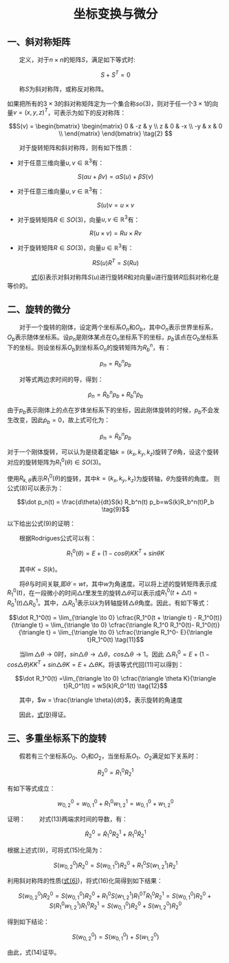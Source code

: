 # <center> 坐标变换与微分 </center>

## 一、斜对称矩阵
&emsp;&emsp;定义，对于$n\times n$的矩阵$S$，满足如下等式时:

<div align="center">

$$S + S^T = 0 \tag{1} $$

</div>

&emsp;&emsp;称$S$为斜对称阵，或称反对称阵。

如果把所有的$3 \times 3$的斜对称矩阵定为一个集合称$so(3)$，则对于任一个$3\times1$的向量$v = (x,y,z)^T$，可表示为如下的反对称阵：

<div align="center">

$$S(v) =    \begin{bmatrix}
            \begin{matrix}
            0 & -z & y \\
            z &  0 & -x \\
            -y & x & 0 \\
            \end{matrix}
            \end{bmatrix} \tag{2} $$

</div>

&emsp;&emsp;对于旋转矩阵和斜对称阵，则有如下性质：

- 对于任意三维向量$u,v \in \mathbb{R}^3$有：
<div align="center">

$$ S(\alpha u + \beta v) = \alpha S(u) + \beta S(v) \tag{3} $$

</div>

- 对于任意三维向量$u,v \in \mathbb{R}^3$有：
<div align="center">

$$ S(u)v = u \times v\tag{4} $$

</div>

- 对于旋转矩阵$R \in SO(3)$，向量$u,v \in \mathbb{R}^3$有：
<div align="center">

$$ R(u \times v) = Ru \times Rv\tag{5} $$

</div>

- 对于旋转矩阵$R \in SO(3)$，向量$u \in \mathbb{R}^3$有：
<a id="tag6"></a>
<div align="center">

$$ RS(u)R^T = S(Ru)\tag{6} $$

</div>

&emsp;&emsp;&emsp;&emsp;[式(6)](#tag6)表示对斜对称阵$S(u)$进行旋转$R$和对向量$u$进行旋转$R$后斜对称化是等价的。

## 二、旋转的微分

&emsp;&emsp;对于一个旋转的刚体，设定两个坐标系$O_n$和$O_b$，其中$O_n$表示世界坐标系，$O_b$表示随体坐标系。设$p_n$是刚体某点在$O_n$坐标系下的坐标，$p_b$该点在$O_b$坐标系下的坐标。则设坐标系$O_b$到坐标系$O_n$的旋转矩阵为$R_b^n$，有：

<div align="center">

$$ p_n = R_b^np_b\tag{7} $$

</div>

&emsp;&emsp;对等式两边求时间的导，得到：

<div align="center">

$$ \dot p_n = \dot R_b^np_b + R_b^n \dot p_b  $$

</div>

由于$p_b$表示刚体上的点在岁体坐标系下的坐标，因此刚体旋转的时候，$p_b$不会发生改变，因此$\dot p_b = 0$，故上式可化为：

<div align="center">

$$ \dot p_n = \dot R_b^np_b \tag{8} $$

</div>

对于一个刚体旋转，可以认为是绕着定轴$k = (k_x,k_y,k_z)$旋转了$\theta$角，设这个旋转对应的旋转矩阵为$R_1^0(\theta) \in SO(3)$。

使用$R_{k,\theta}$表示$R_1^0(\theta)$的旋转，其中$k = (k_x,k_y,k_z)$为旋转轴，$\theta$为旋转的角度。
则公式(8)可以表示为：
<a id="tag9"></a>
<div align="center">

$$\dot p_n(t) = \frac{d\theta}{dt}S(k) R_b^n(t) p_b=wS(k)R_b^n(t)P_b \tag{9}$$

</div>

以下给出公式(9)的证明：

&emsp;&emsp;根据Rodrigues公式可以有：

<div align="center">

$$R_1^0(\theta) = E + (1-cos \theta)KK^T + sin\theta K  \tag{10}$$

</div>

&emsp;&emsp;其中$K = S(k)$。

&emsp;&emsp;将$\theta$与时间关联,即$\dot\theta = wt$，其中$w$为角速度。可以将上述的旋转矩阵表示成$R_1^0(t)$，在一段微小的时间$\triangle t$里发生的旋转$\triangle\theta$可以表示成$R_1^0(t + \triangle t) = R_0^1(t)\triangle R_0^1$。其中，$\triangle R_0^1$表示以$k$为转轴旋转$\triangle\theta$角度。因此，有如下等式：

<div align="center">

$$\dot R_1^0(t) = \lim_{\triangle \to 0} \cfrac{R_1^0(t + \triangle t) - R_1^0(t)}{\triangle t} = \lim_{\triangle \to 0} \cfrac{\triangle R_1^0 R_1^0(t)- R_1^0(t)}{\triangle t} = \lim_{\triangle \to 0} \cfrac{\triangle R_1^0- E}{\triangle t}R_1^0(t) \tag{11}$$

</div>

&emsp;&emsp;当$\lim\triangle\theta\to0$时，$sin\triangle\theta \to \triangle\theta$，$cos\triangle\theta \to 1$。因此
$\triangle R_1^0 = E + (1-cos \triangle\theta)KK^T + sin\triangle\theta K = E+\triangle\theta K$。将该等式代回(11)可以得到：

<div align="center">

$$\dot R_1^0(t) =\lim_{\triangle \to 0} \cfrac{\triangle \theta K}{\triangle t}R_0^1(t) = wS(k)R_0^1(t) \tag{12}$$

</div>

&emsp;&emsp;其中，$w = \frac{\triangle \theta}{dt}$，表示旋转的角速度

&emsp;&emsp;因此，[式(9)](#tag9)得证。

## 三、多重坐标系下的旋转

&emsp;&emsp;假若有三个坐标系$O_0$、$O_1$和$O_2$，当坐标系$O_1$、$O_2$满足如下关系时：

<div align="center">

$$R_2^0 = R_1^0R_2^1 \tag{13}$$

</div>

有如下等式成立：

<div align="center">

$$w_{0,2}^0 = w_{0,1}^0 + R_1^0w_{1,2}^1 = w_{0,1}^0 + w_{1,2}^0 \tag{14}$$

</div>

证明：
&emsp;&emsp;对式(13)两端求时间的导数，有：

<div align="center">

$$\dot R_2^0 = \dot R_1^0R_2^1 + R_1^0 \dot R_2^1\tag{15}$$

</div>

根据上述式(9)，可将式(15)化简为：

<div align="center">

$$S(w_{0,2}^0)R_2^0 = S(w_{0,1}^0)R_2^0 + R_1^0S(w_{1,2}^1)R_2^1\tag{16}$$

</div>

利用斜对称阵的性质([式(6)](#tag6))，将式(16)化简得到如下结果：

<div align="center">

$$S(w_{0,2}^0)R_2^0 = S(w_{0,1}^0)R_2^0 + R_1^0S(w_{1,2}^1)R_1^{0T}R_1^0R_2^1= S(w_{0,1}^0)R_2^0 +S(R_1^0w_{1,2}^1)R_1^0R_2^1 = S(w_{0,1}^0)R_2^0 + S(w_{1,2}^0)R_2^0\tag{17}$$

</div>

得到如下结论：

<div align="center">

$$S(w_{0,2}^0) = S(w_{0,1}^0) + S(w_{1,2}^0) \tag{18}$$

</div>

由此，式(14)证毕。
